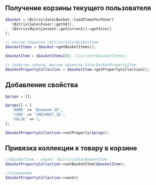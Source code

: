 ## Получение корзины текущего пользователя
```php
$basket = \Bitrix\Sale\Basket::loadItemsForFUser(
   \Bitrix\Sale\Fuser::getId(),
   \Bitrix\Main\Context::getCurrent()->getSite()
);

// массив объектов \Bitrix\Sale\BasketItem
$basketItems = $basket->getBasketItems(); 

$basketItem = $basketItems[0]; //current($basketItems);

// Свойства записи, массив объектов Sale\BasketPropertyItem
$basketPropertyCollection = $basketItem->getPropertyCollection(); 
```

## Добавление свойства
```php
$props = [];

$props[] = [
   'NAME' => 'Внешний ID',
   'CODE' => 'VNESHNIY_ID',
   'VALUE' => 1,
];

$basketPropertyCollection->setProperty($props);
```

## Привязка коллекции к товару в корзине
```php
//$basketItem - объект \Bitrix\Sale\BasketItem
$basketPropertyCollection->setBasketItem($basketItem);

//Сохранение
$basketPropertyCollection->save()
```